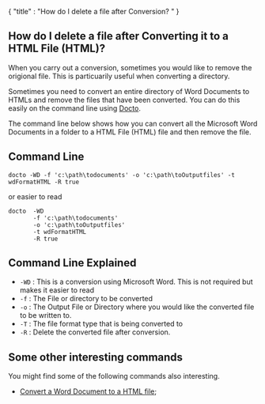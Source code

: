 {
    "title" : "How do I delete a file after Conversion? " 
}

How do I delete a file after Converting it to a HTML File (HTML)?         
-

When you carry out a conversion, sometimes you would like to remove the origional file.  This is particuarily useful when converting a directory.       

Sometimes you need to convert an entire directory of Word Documents to HTMLs and remove the files that have been converted.  You can do this easily on the command line using [Docto](https://github.com/tobya/docto). 

The command line below shows how you can convert all the Microsoft Word Documents in a folder to a HTML File (HTML) file and then remove the file.

Command Line 
-

 ````
 docto -WD -f 'c:\path\todocuments' -o 'c:\path\toOutputfiles' -t wdFormatHTML -R true
 ````
 or easier to read
 ````
 docto  -WD 
        -f 'c:\path\todocuments' 
        -o 'c:\path\toOutputfiles' 
        -t wdFormatHTML
        -R true
 ````

Command Line Explained 
-

 - `-WD` :  This is a conversion using Microsoft Word.  This is not required but makes it easier to read
 - `-f` :  The File or directory to be converted 
 - `-o` :  The Output File or Directory where you would like the converted file to be written to.
 - `-T` :  The file format type that is being converted to
 - `-R` :  Delete the converted file after conversion.




Some other interesting commands
-

You might find some of the following commands also interesting.

- [Convert a Word Document to a HTML file](ConvertDocToFileHTML.md);
    

